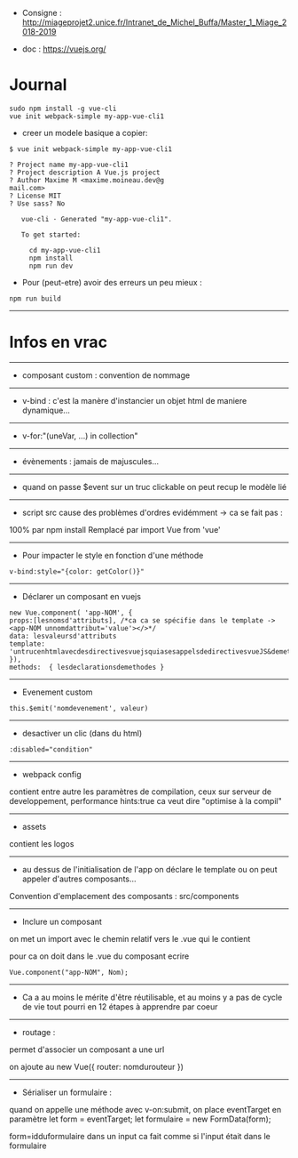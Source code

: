 * Consigne : http://miageprojet2.unice.fr/Intranet_de_Michel_Buffa/Master_1_Miage_2018-2019

* doc : https://vuejs.org/ 

# Journal

```
sudo npm install -g vue-cli
vue init webpack-simple my-app-vue-cli1
```

* creer un modele basique a copier: 

```
$ vue init webpack-simple my-app-vue-cli1

? Project name my-app-vue-cli1
? Project description A Vue.js project
? Author Maxime M <maxime.moineau.dev@g
mail.com>
? License MIT
? Use sass? No

   vue-cli · Generated "my-app-vue-cli1".

   To get started:
   
     cd my-app-vue-cli1
     npm install
     npm run dev
```

* Pour (peut-etre) avoir des erreurs un peu mieux :

```
npm run build
```


<hr>


# Infos en vrac

<hr>

* composant custom : convention de nommage <app-NOM></app-NOM>

<hr>

* v-bind : c'est la manère d'instancier un objet html de maniere dynamique...

<hr>

* v-for:"(uneVar, ...) in collection"

<hr>

* évènements : jamais de majuscules...

<hr>

* quand on passe $event sur un truc clickable on peut recup le modèle lié

<hr>

* script src cause des problèmes d'ordres evidémment -> ca se fait pas : 

100% par npm install
Remplacé par import Vue from 'vue'

<hr>

* Pour impacter le style en fonction d'une méthode 

```
v-bind:style="{color: getColor()}"
```

<hr>

* Déclarer un composant en vuejs

```
new Vue.component( 'app-NOM', {
props:[lesnomsd'attributs], /*ca ca se spécifie dans le template -> <app-NOM unnomdattribut='value'></>*/
data: lesvaleursd'attributs 
template: 'untrucenhtmlavecdesdirectivesvuejsquiasesappelsdedirectivesvueJS&demethods'
}),
methods:  { lesdeclarationsdemethodes }
```

<hr>

* Evenement custom

```
this.$emit('nomdevenement', valeur)
```

<hr>

* desactiver un clic (dans du html)

```
:disabled="condition"

```

<hr>

* webpack config 

contient entre autre les paramètres de compilation, ceux sur serveur de developpement, performance hints:true ca veut dire "optimise à la compil"

<hr>

* assets 

contient les logos

<hr>

* au dessus de l'initialisation de l'app on déclare le template ou on peut appeler d'autres composants...

Convention d'emplacement des composants : src/components

<hr>

* Inclure un composant

on met un import avec le chemin relatif vers le .vue qui le contient

pour ca on doit dans le .vue du composant ecrire

```
Vue.component("app-NOM", Nom);
```

<hr>

* Ca a au moins le mérite d'être réutilisable, et au moins y a pas de cycle de vie tout pourri en 12 étapes à apprendre par coeur

<hr>

* routage : 

permet d'associer un composant a une url

on ajoute au new Vue({
    router: nomdurouteur
})

<hr>

* Sérialiser un formulaire : 

quand on appelle une méthode avec v-on:submit, on place eventTarget en paramètre
let form = eventTarget; let formulaire = new FormData(form);

form=idduformulaire dans un input ca fait comme si l'input était dans le formulaire